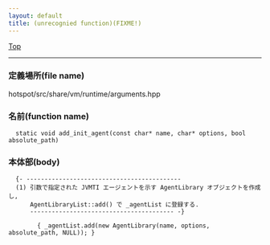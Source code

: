 ```yaml
---
layout: default
title: (unrecognied function)(FIXME!)
---
```

[Top](../index.html)

--- 
### 定義場所(file name)
hotspot/src/share/vm/runtime/arguments.hpp

### 名前(function name)
```
  static void add_init_agent(const char* name, char* options, bool absolute_path)
```

### 本体部(body)
```
  {- -------------------------------------------
  (1) 引数で指定された JVMTI エージェントを示す AgentLibrary オブジェクトを作成し, 
      AgentLibraryList::add() で _agentList に登録する.
      ---------------------------------------- -}

	    { _agentList.add(new AgentLibrary(name, options, absolute_path, NULL)); }
	
```


